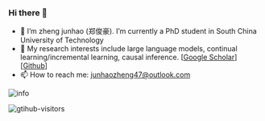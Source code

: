 ### Hi there 👋

<!--
**zzz47zzz/zzz47zzz** is a ✨ _special_ ✨ repository because its `README.md` (this file) appears on your GitHub profile.
-->

- 🔭 I’m zheng junhao (郑俊豪). I’m currently a PhD student in South China University of Technology
- 🤔 My research interests include large language models, continual learning/incremental learning, causal inference. [[Google Scholar](https://scholar.google.com/citations?user=eyh-5tkAAAAJ&hl=zh-CN)][[Github](https://github.com/zzz47zzz)] 
- 📫 How to reach me: junhaozheng47@outlook.com

<!--
- 👯 I’m looking to collaborate on ...
- 🌱 I’m looking for help with ...
- 💬 Ask me about ...
- 😄 Pronouns: ...
- ⚡ Fun fact: ...

[![Anurag's GitHub stats](https://github-readme-stats.vercel.app/api?username=zzz47zzz)](https://github.com/anuraghazra/github-readme-stats)
-->

![info](https://github-readme-stats.vercel.app/api?username=zzz47zzz&show_icons=true&count_private=true&hide=prs&theme=default_repocard)

<a href="https://github.com/Charmve/computer-vision-in-action">
<img align="left" src="https://komarev.com/ghpvc/?username=zzz47zzz&label=Visitors&color=red&style=flat&logo=github" alt="gtihub-visitors" />
</a>
